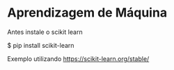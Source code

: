 
# Aprendizagem de Máquina

Antes instale o scikit learn

$ pip install scikit-learn

Exemplo utilizando https://scikit-learn.org/stable/
